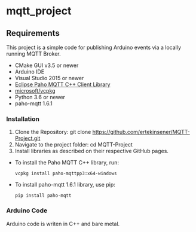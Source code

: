 # mqtt_project

## Requirements
This project is a simple code for publishing Arduino events via a locally running MQTT Broker.

- CMake GUI v3.5 or newer
- Arduino IDE
- Visual Studio 2015 or newer
- [Eclipse Paho MQTT C++ Client Library](https://github.com/eclipse/paho.mqtt.cpp#eclipse-paho-mqtt-c-client-library)
- [microsoft/vcpkg](https://github.com/microsoft/vcpkg)
- Python 3.6 or newer
- paho-mqtt 1.6.1

### Installation
1. Clone the Repository: 
git clone https://github.com/ertekinsener/MQTT-Project.git
2. Navigate to the project folder: 
cd MQTT-Project
3. Install libraries as described on their respective GitHub pages.
- To install the Paho MQTT C++ library, run:
  ```
  vcpkg install paho-mqttpp3:x64-windows
  ```
- To install paho-mqtt 1.6.1 library, use pip:
  ```
  pip install paho-mqtt
  ```
 ### Arduino Code

 Arduino code is writen in C++ and bare metal.

 

